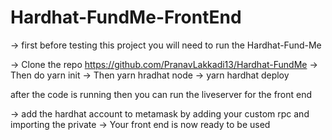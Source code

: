 # Hardhat-FundMe-FrontEnd

-> first before testing this project you will need to run the Hardhat-Fund-Me 

-> Clone the repo https://github.com/PranavLakkadi13/Hardhat-FundMe
->  Then do yarn init 
->  Then yarn hradhat node 
->   yarn hardhat deploy 

after the code is running then you can run the liveserver for the front end 

-> add the hardhat account to metamask by adding your custom rpc and importing the private 
-> Your front end is now ready to be used

